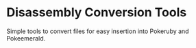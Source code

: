 # Disassembly Conversion Tools
Simple tools to convert files for easy insertion into Pokeruby and Pokeemerald.
